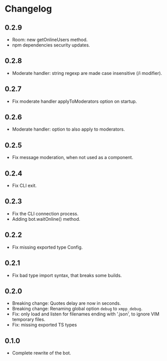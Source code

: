# Changelog

## 0.2.9

* Room: new getOnlineUsers method.
* npm dependencies security updates.

## 0.2.8

* Moderate handler: string regexp are made case insensitive (/i modifier).

## 0.2.7

* Fix moderate handler applyToModerators option on startup.

## 0.2.6

* Moderate handler: option to also apply to moderators.

## 0.2.5

* Fix message moderation, when not used as a component.

## 0.2.4

* Fix CLI exit.

## 0.2.3

* Fix the CLI connection process.
* Adding bot.waitOnline() method.

## 0.2.2

* Fix missing exported type Config.

## 0.2.1

* Fix bad type import syntax, that breaks some builds.

## 0.2.0

* Breaking change: Quotes delay are now in seconds.
* Breaking change: Renaming global option `debug` to `xmpp_debug`.
* Fix: only load and listen for filenames ending with '.json', to ignore VIM temporary files.
* Fix: missing exported TS types

## 0.1.0

* Complete rewrite of the bot.
